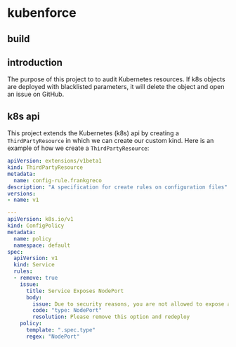# kubenforce

## build

## introduction
The purpose of this project to to audit Kubernetes resources. If k8s objects are deployed with blacklisted parameters, it will delete the object and open an issue on GitHub.

## k8s api
This project extends the Kubernetes (k8s) api by creating a `ThirdPartyResource` in which we can create our custom kind. Here is an example of how we create a `ThirdPartyResource`:

```yaml
apiVersion: extensions/v1beta1
kind: ThirdPartyResource
metadata:
  name: config-rule.frankgreco
description: "A specification for create rules on configuration files"
versions:
- name: v1
```

```yaml
---
apiVersion: k8s.io/v1
kind: ConfigPolicy
metadata:
  name: policy
  namespace: default
spec:
  apiVersion: v1
  kind: Service
  rules:
  - remove: true
    issue:
      title: Service Exposes NodePort
      body:
        issue: Due to security reasons, you are not allowed to expose a `NodePort` in this namespace. Services must be accessed via a cluster virtual ip address.
        code: "type: NodePort"
        resolution: Please remove this option and redeploy
    policy:
      template: ".spec.type"
      regex: "NodePort"

```
